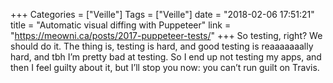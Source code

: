+++
Categories = ["Veille"]
Tags = ["Veille"]
date = "2018-02-06 17:51:21"
title = "Automatic visual diffing with Puppeteer"
link = "https://meowni.ca/posts/2017-puppeteer-tests/"
+++
So testing, right? We should do it. The thing is, testing is hard, and good testing is reaaaaaaally hard, and tbh I’m pretty bad at testing. So I end up not testing my apps, and then I feel guilty about it, but I’ll stop you now: you can’t run guilt on Travis.